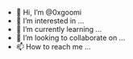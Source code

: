 - 👋 Hi, I’m @0xgoomi
- 👀 I’m interested in ...
- 🌱 I’m currently learning ...
- 💞️ I’m looking to collaborate on ...
- 📫 How to reach me ...

<!---
0xgoomi/0xgoomi is a ✨ special ✨ repository because its `README.md` (this file) appears on your GitHub profile.
You can click the Preview link to take a look at your changes.
--->
